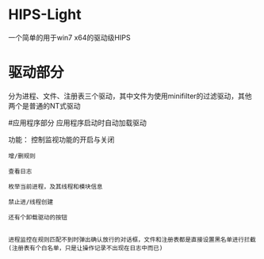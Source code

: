 # HIPS-Light
一个简单的用于win7 x64的驱动级HIPS

# 驱动部分
分为进程、文件、注册表三个驱动，其中文件为使用minifilter的过滤驱动，其他两个是普通的NT式驱动


#应用程序部分
	应用程序启动时自动加载驱动

功能：
	控制监视功能的开启与关闭
  
	增/删规则
  
	查看日志
  
	枚举当前进程，及其线程和模块信息
  
	禁止进/线程创建
  
	还有个卸载驱动的按钮


	进程监控在规则匹配不到时弹出确认放行的对话框，文件和注册表都是直接设置黑名单进行拦截(注册表有个白名单，只是让操作记录不出现在日志中而已)
